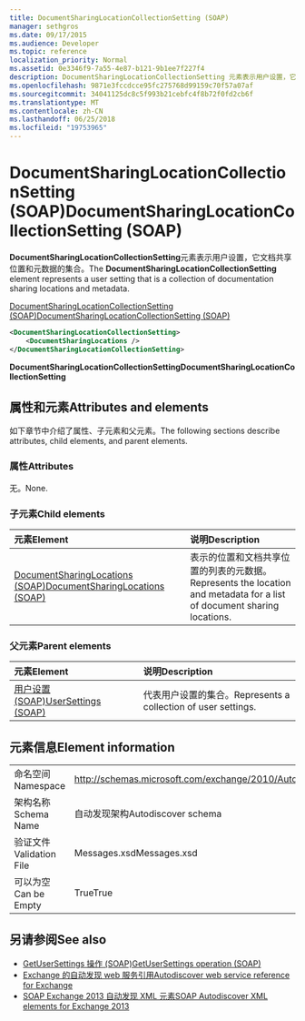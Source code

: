 ```yaml
---
title: DocumentSharingLocationCollectionSetting (SOAP)
manager: sethgros
ms.date: 09/17/2015
ms.audience: Developer
ms.topic: reference
localization_priority: Normal
ms.assetid: 0e3346f9-7a55-4e87-b121-9b1ee7f227f4
description: DocumentSharingLocationCollectionSetting 元素表示用户设置，它文档共享位置和元数据的集合。
ms.openlocfilehash: 9871e3fccdcce95fc275768d99159c70f57a07af
ms.sourcegitcommit: 34041125dc8c5f993b21cebfc4f8b72f0fd2cb6f
ms.translationtype: MT
ms.contentlocale: zh-CN
ms.lasthandoff: 06/25/2018
ms.locfileid: "19753965"
---
```

# <a name="documentsharinglocationcollectionsetting-soap"></a><span data-ttu-id="b8b99-103">DocumentSharingLocationCollectionSetting (SOAP)</span><span class="sxs-lookup"><span data-stu-id="b8b99-103">DocumentSharingLocationCollectionSetting (SOAP)</span></span>

<span data-ttu-id="b8b99-104">**DocumentSharingLocationCollectionSetting**元素表示用户设置，它文档共享位置和元数据的集合。</span><span class="sxs-lookup"><span data-stu-id="b8b99-104">The **DocumentSharingLocationCollectionSetting** element represents a user setting that is a collection of documentation sharing locations and metadata.</span></span> 
  
[<span data-ttu-id="b8b99-105">DocumentSharingLocationCollectionSetting (SOAP)</span><span class="sxs-lookup"><span data-stu-id="b8b99-105">DocumentSharingLocationCollectionSetting (SOAP)</span></span>](documentsharinglocationcollectionsetting-soap.md)
  
```XML
<DocumentSharingLocationCollectionSetting>
    <DocumentSharingLocations />
</DocumentSharingLocationCollectionSetting>
```

 <span data-ttu-id="b8b99-106">**DocumentSharingLocationCollectionSetting**</span><span class="sxs-lookup"><span data-stu-id="b8b99-106">**DocumentSharingLocationCollectionSetting**</span></span>
## <a name="attributes-and-elements"></a><span data-ttu-id="b8b99-107">属性和元素</span><span class="sxs-lookup"><span data-stu-id="b8b99-107">Attributes and elements</span></span>

<span data-ttu-id="b8b99-108">如下章节中介绍了属性、子元素和父元素。</span><span class="sxs-lookup"><span data-stu-id="b8b99-108">The following sections describe attributes, child elements, and parent elements.</span></span>
  
### <a name="attributes"></a><span data-ttu-id="b8b99-109">属性</span><span class="sxs-lookup"><span data-stu-id="b8b99-109">Attributes</span></span>

<span data-ttu-id="b8b99-110">无。</span><span class="sxs-lookup"><span data-stu-id="b8b99-110">None.</span></span>
  
### <a name="child-elements"></a><span data-ttu-id="b8b99-111">子元素</span><span class="sxs-lookup"><span data-stu-id="b8b99-111">Child elements</span></span>

|<span data-ttu-id="b8b99-112">**元素**</span><span class="sxs-lookup"><span data-stu-id="b8b99-112">**Element**</span></span>|<span data-ttu-id="b8b99-113">**说明**</span><span class="sxs-lookup"><span data-stu-id="b8b99-113">**Description**</span></span>|
|:-----|:-----|
|[<span data-ttu-id="b8b99-114">DocumentSharingLocations (SOAP)</span><span class="sxs-lookup"><span data-stu-id="b8b99-114">DocumentSharingLocations (SOAP)</span></span>](documentsharinglocations-soap.md) <br/> |<span data-ttu-id="b8b99-115">表示的位置和文档共享位置的列表的元数据。</span><span class="sxs-lookup"><span data-stu-id="b8b99-115">Represents the location and metadata for a list of document sharing locations.</span></span>  <br/> |
   
### <a name="parent-elements"></a><span data-ttu-id="b8b99-116">父元素</span><span class="sxs-lookup"><span data-stu-id="b8b99-116">Parent elements</span></span>

|<span data-ttu-id="b8b99-117">**元素**</span><span class="sxs-lookup"><span data-stu-id="b8b99-117">**Element**</span></span>|<span data-ttu-id="b8b99-118">**说明**</span><span class="sxs-lookup"><span data-stu-id="b8b99-118">**Description**</span></span>|
|:-----|:-----|
|[<span data-ttu-id="b8b99-119">用户设置 (SOAP)</span><span class="sxs-lookup"><span data-stu-id="b8b99-119">UserSettings (SOAP)</span></span>](usersettings-soap.md) <br/> |<span data-ttu-id="b8b99-120">代表用户设置的集合。</span><span class="sxs-lookup"><span data-stu-id="b8b99-120">Represents a collection of user settings.</span></span>  <br/> |
   
## <a name="element-information"></a><span data-ttu-id="b8b99-121">元素信息</span><span class="sxs-lookup"><span data-stu-id="b8b99-121">Element information</span></span>

|||
|:-----|:-----|
|<span data-ttu-id="b8b99-122">命名空间</span><span class="sxs-lookup"><span data-stu-id="b8b99-122">Namespace</span></span>  <br/> |http://schemas.microsoft.com/exchange/2010/Autodiscover  <br/> |
|<span data-ttu-id="b8b99-123">架构名称</span><span class="sxs-lookup"><span data-stu-id="b8b99-123">Schema Name</span></span>  <br/> |<span data-ttu-id="b8b99-124">自动发现架构</span><span class="sxs-lookup"><span data-stu-id="b8b99-124">Autodiscover schema</span></span>  <br/> |
|<span data-ttu-id="b8b99-125">验证文件</span><span class="sxs-lookup"><span data-stu-id="b8b99-125">Validation File</span></span>  <br/> |<span data-ttu-id="b8b99-126">Messages.xsd</span><span class="sxs-lookup"><span data-stu-id="b8b99-126">Messages.xsd</span></span>  <br/> |
|<span data-ttu-id="b8b99-127">可以为空</span><span class="sxs-lookup"><span data-stu-id="b8b99-127">Can be Empty</span></span>  <br/> |<span data-ttu-id="b8b99-128">True</span><span class="sxs-lookup"><span data-stu-id="b8b99-128">True</span></span>  <br/> |
   
## <a name="see-also"></a><span data-ttu-id="b8b99-129">另请参阅</span><span class="sxs-lookup"><span data-stu-id="b8b99-129">See also</span></span>

- [<span data-ttu-id="b8b99-130">GetUserSettings 操作 (SOAP)</span><span class="sxs-lookup"><span data-stu-id="b8b99-130">GetUserSettings operation (SOAP)</span></span>](getusersettings-operation-soap.md)
- [<span data-ttu-id="b8b99-131">Exchange 的自动发现 web 服务引用</span><span class="sxs-lookup"><span data-stu-id="b8b99-131">Autodiscover web service reference for Exchange</span></span>](autodiscover-web-service-reference-for-exchange.md)
- [<span data-ttu-id="b8b99-132">SOAP Exchange 2013 自动发现 XML 元素</span><span class="sxs-lookup"><span data-stu-id="b8b99-132">SOAP Autodiscover XML elements for Exchange 2013</span></span>](soap-autodiscover-xml-elements-for-exchange-2013.md)

